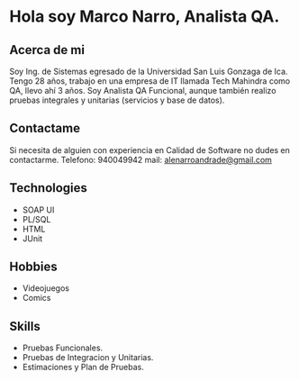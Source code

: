 # Hola soy Marco Narro, Analista QA.

## Acerca de mi
Soy Ing. de Sistemas egresado de la Universidad San Luis Gonzaga de Ica. Tengo 28 años, trabajo en una empresa de IT llamada Tech Mahindra como QA, llevo ahí 3 años. Soy Analista QA Funcional, aunque también realizo pruebas integrales y unitarias (servicios y base de datos).

## Contactame
Si necesita de alguien con experiencia en Calidad de Software no dudes en contactarme.
Telefono: 940049942
mail: alenarroandrade@gmail.com


## Technologies
- SOAP UI
- PL/SQL
- HTML
- JUnit

## Hobbies

- Videojuegos
- Comics

## Skills

- Pruebas Funcionales.
- Pruebas de Integracion y Unitarias.
- Estimaciones y Plan de Pruebas.
